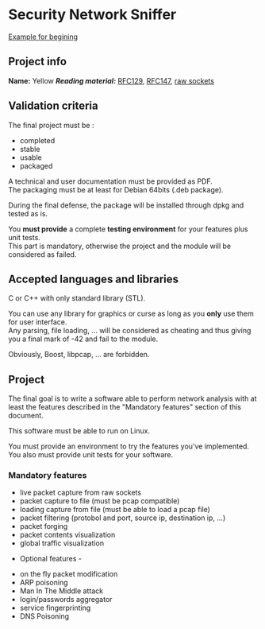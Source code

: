 # Security Network Sniffer

[Example for begining](http://www.binarytides.com/packet-sniffer-code-in-c-using-linux-sockets-bsd-part-2/)

## Project info

**Name:** Yellow
***Reading material:*** [RFC129](https://www.rfc-editor.org/pdfrfc/rfc129.txt.pdf), [RFC147](https://www.rfc-editor.org/rfc/pdfrfc/rfc147.txt.pdf), [raw sockets](https://en.wikipedia.org/wiki/Raw_socket)

## Validation criteria

The final project must be :
* completed
* stable
* usable
* packaged

A technical and user documentation must be provided as PDF.  
The packaging must be at least for Debian 64bits (.deb package).

During the final defense, the package will be installed through dpkg and tested as is.

You **must provide** a complete **testing environment** for your features plus unit tests.  
This part is mandatory, otherwise the project and the module will be considered 
as failed.

## Accepted languages and libraries

C or C++ with only standard library (STL).

You can use any library for graphics or curse as long as you **only** use them for user interface.  
Any parsing, file loading, ... will be considered as cheating and thus giving you a final mark of -42 and fail to the module.

Obviously, Boost, libpcap, ... are forbidden.

## Project
The final goal is to write a software able to perform network analysis with 
at least the features described in the "Mandatory features" section of 
this document.

This software must be able to run on Linux.

You must provide an environment to try the features you've implemented.
You also must provide unit tests for your software.


### Mandatory features
* live packet capture from raw sockets
* packet capture to file (must be pcap compatible)
* loading capture from file (must be able to load a pcap file)
* packet filtering (protobol and port, source ip, destination ip, ...)
* packet forging
* packet contents visualization
* global traffic visualization


- Optional features -
* on the fly packet modification
* ARP poisoning 
* Man In The Middle attack
* login/passwords aggregator
* service fingerprinting
* DNS Poisoning
